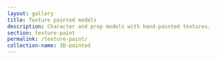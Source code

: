 ```yaml
---
layout: gallery
title: Texture painted models
description: Character and prop models with hand-painted textures.
section: texture-paint
permalink: /texture-paint/
collection-name: 3D-painted
---
```

